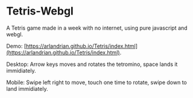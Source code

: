 # Tetris-Webgl
A Tetris game made in a week with no internet, using pure javascript and webgl.

Demo:  [https://arlandrian.github.io/Tetris/index.html](https://arlandrian.github.io/Tetris/index.html).

Desktop: Arrow keys moves and rotates the tetromino, space lands it immidiately.

Mobile: Swipe left right to move, touch one time to rotate, swipe down to land immidiately.
